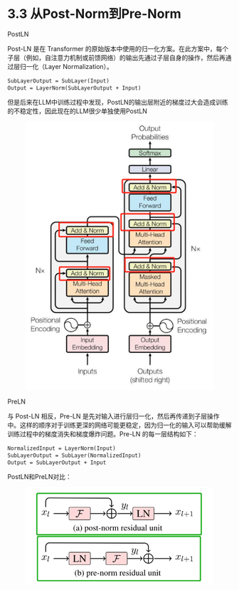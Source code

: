 # 3.3 从Post-Norm到Pre-Norm

PostLN

Post-LN 是在 Transformer 的原始版本中使用的归一化方案。在此方案中，每个子层（例如，自注意力机制或前馈网络）的输出先通过子层自身的操作，然后再通过层归一化（Layer Normalization）。

```
SubLayerOutput = SubLayer(Input)
Output = LayerNorm(SubLayerOutput + Input)
```

但是后来在LLM中训练过程中发现，PostLN的输出层附近的梯度过大会造成训练的不稳定性，因此现在的LLM很少单独使用PostLN

<figure><img src="../.gitbook/assets/image (3).png" alt=""><figcaption></figcaption></figure>

PreLN

与 Post-LN 相反，Pre-LN 是先对输入进行层归一化，然后再传递到子层操作中。这样的顺序对于训练更深的网络可能更稳定，因为归一化的输入可以帮助缓解训练过程中的梯度消失和梯度爆炸问题。Pre-LN 的每一层结构如下：

```
NormalizedInput = LayerNorm(Input)
SubLayerOutput = SubLayer(NormalizedInput)
Output = SubLayerOutput + Input
```

PostLN和PreLN对比：

<figure><img src="../.gitbook/assets/image (4).png" alt=""><figcaption></figcaption></figure>
